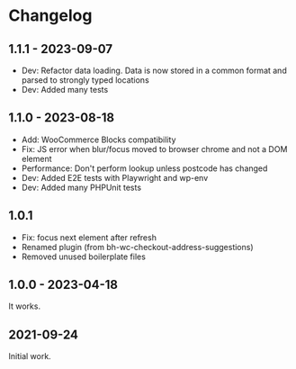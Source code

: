 # Changelog

## 1.1.1 - 2023-09-07

* Dev: Refactor data loading. Data is now stored in a common format and parsed to strongly typed locations
* Dev: Added many tests

## 1.1.0 - 2023-08-18

* Add: WooCommerce Blocks compatibility
* Fix: JS error when blur/focus moved to browser chrome and not a DOM element
* Performance: Don't perform lookup unless postcode has changed
* Dev: Added E2E tests with Playwright and wp-env
* Dev: Added many PHPUnit tests

## 1.0.1

* Fix: focus next element after refresh
* Renamed plugin (from bh-wc-checkout-address-suggestions)
* Removed unused boilerplate files

## 1.0.0 - 2023-04-18

It works.

## 2021-09-24

Initial work.